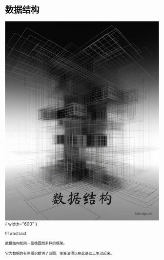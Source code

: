 # 数据结构

<div class="center-table" markdown>

![数据结构](../assets/covers/chapter_data_structure.jpg){ width="600" }

</div>

!!! abstract

    数据结构如同一副稳固而多样的框架。
    
    它为数据的有序组织提供了蓝图，使算法得以在此基础上生动起来。
